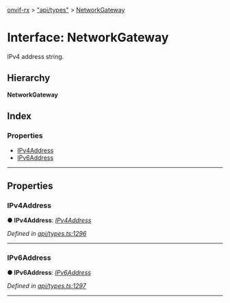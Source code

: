 [onvif-rx](../README.md) > ["api/types"](../modules/_api_types_.md) > [NetworkGateway](../interfaces/_api_types_.networkgateway.md)

# Interface: NetworkGateway

IPv4 address string.

## Hierarchy

**NetworkGateway**

## Index

### Properties

* [IPv4Address](_api_types_.networkgateway.md#ipv4address)
* [IPv6Address](_api_types_.networkgateway.md#ipv6address)

---

## Properties

<a id="ipv4address"></a>

###  IPv4Address

**● IPv4Address**: *[IPv4Address](_api_types_.networkgateway.md#ipv4address)*

*Defined in [api/types.ts:1296](https://github.com/patrickmichalina/onvif-rx/blob/d62cee9/src/api/types.ts#L1296)*

___
<a id="ipv6address"></a>

###  IPv6Address

**● IPv6Address**: *[IPv6Address](_api_types_.networkgateway.md#ipv6address)*

*Defined in [api/types.ts:1297](https://github.com/patrickmichalina/onvif-rx/blob/d62cee9/src/api/types.ts#L1297)*

___


